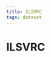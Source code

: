 ```yaml
---
title: ILSVRC
tags: dataset 
---
```


# ILSVRC



























































































